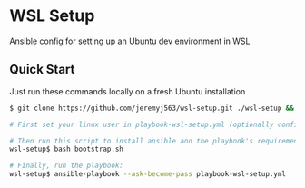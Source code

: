 # WSL Setup
Ansible config for setting up an Ubuntu dev environment in WSL

## Quick Start
Just run these commands locally on a fresh Ubuntu installation
```sh
$ git clone https://github.com/jeremyj563/wsl-setup.git ./wsl-setup && cd $_

# First set your linux user in playbook-wsl-setup.yml (optionally configure vars/workspace.yml)

# Then run this script to install ansible and the playbook's requirements:
wsl-setup$ bash bootstrap.sh

# Finally, run the playbook:
wsl-setup$ ansible-playbook --ask-become-pass playbook-wsl-setup.yml
```